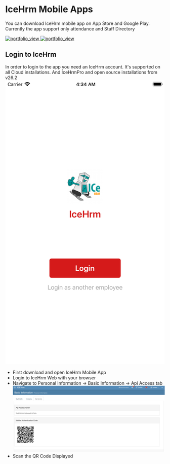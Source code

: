 # IceHrm Mobile Apps

You can download IceHrm mobile app on App Store and Google Play. Currently the app support only attendance and Staff Directory

<a href="https://itunes.apple.com/gb/app/icehrm/id1450757357?mt=8" target="_blank">
<img width="200" alt="portfolio_view" src="https://s3.amazonaws.com/icehrm-public/images/appstore-icon.svg">
</a>

<a href="https://play.google.com/store/apps/details?id=com.icehrm.mobile" target="_blank">
<img width="200" alt="portfolio_view" src="https://s3.amazonaws.com/icehrm-public/images/playstore-icon.svg">
</a>

## Login to IceHrm

In order to login to the app you need an IceHrm account. It's supported on all Cloud installations. And IceHrmPro and
open source installations from v26.2 
![](assets/login-6s.png)

- First download and open IceHrm Mobile App
- Login to IceHrm Web with your browser
- Navigate to Personal Information -> Basic Information -> Api Access tab
![](assets/icehrm-mobile-qr.png)
- Scan the QR Code Displayed
